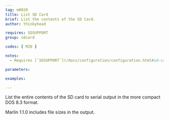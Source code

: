 ```yaml
---
tag: m0020
title: List SD Card
brief: List the contents of the SD Card.
author: thinkyhead

requires: SDSUPPORT
group: sdcard

codes: [ M20 ]

notes:
  - Requires [`SDSUPPORT`](/docs/configuration/configuration.html#sd-card)

parameters:

examples:

---
```


List the entire contents of the SD card to serial output in the more compact DOS 8.3 format.

Marlin 1.1.0 includes file sizes in the output.

